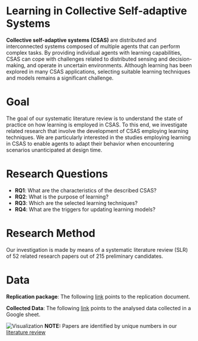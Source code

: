 # Learning in Collective Self-adaptive Systems
**Collective self-adaptive systems (CSAS)** are distributed and interconnected systems composed of multiple agents that can perform complex tasks. By providing individual agents with learning capabilities, CSAS can cope with challenges related to distributed sensing and decision-making, and operate in uncertain environments. Although learning has been explored in many CSAS applications, selecting suitable learning techniques and models remains a significant challenge.

# Goal
The goal of our systematic literature review is to understand the state of practice on how learning is employed in CSAS. To this end, we investigate related research that involve the development of CSAS employing learning techniques. We are particularly interested in the studies employing learning in CSAS to enable agents to adapt their behavior when encountering scenarios unanticipated at design time.

# Research Questions

- **RQ1**: What are the characteristics of the described CSAS?  
- **RQ2**: What is the purpose of learning?  
- **RQ3**: Which are the selected learning techniques?
- **RQ4**: What are the triggers for updating learning models?

# Research Method
Our investigation is made by means of a systematic literature review (SLR) of 52 related research papers out of 215 preliminary candidates.

# Data
**Replication package**: The following [link](https://drive.google.com/open?id=1tkX0cTYFzkTWq-KWRimPkrowaW_ZvoRs) points to the replication document.

**Collected Data**: The following [link](https://docs.google.com/spreadsheets/d/1_wKl2ya2Cg2ei4a-fgWrgE6m41ZAWtfEPuYgu7y6qpc/edit?usp=sharing) points to the analysed data collected in a Google sheet.

![Visualization](https://i.imgur.com/nJDosN8.png)
**NOTE:** Papers are identified by unique numbers in our [literature review](https://docs.google.com/spreadsheets/d/1_wKl2ya2Cg2ei4a-fgWrgE6m41ZAWtfEPuYgu7y6qpc/edit?usp=sharing)

